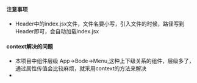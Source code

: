 #### 注意事项

- Header中的index.jsx文件，文件名要小写，引入文件的时候，路径写到Header即可，会自动加载index.jsx

#### context解决的问题

- 本项目中组件层级 App->Bode->Menu,这种上下级关系的组件，层级多了，通过属性传值会比较麻烦，就采用context的方法来解决
- 